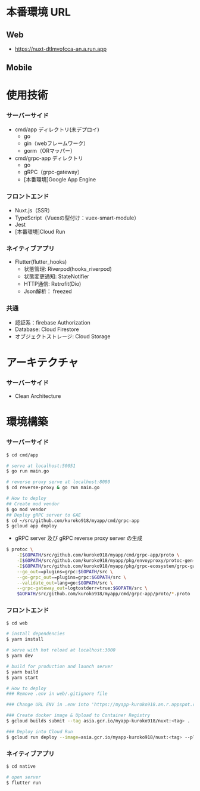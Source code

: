 # 本番環境 URL
## Web
- https://nuxt-dtlmvofcca-an.a.run.app

## Mobile

# 使用技術
### サーバーサイド
- cmd/app ディレクトリ(未デプロイ)
  - go
  - gin（webフレームワーク）
  - gorm（ORマッパー）
- cmd/grpc-app ディレクトリ
  - go
  - gRPC（grpc-gateway）
  - [本番環境]Google App Engine

### フロントエンド
- Nuxt.js（SSR）
- TypeScript（Vuexの型付け：vuex-smart-module）
- Jest
- [本番環境]Cloud Run

### ネイティブアプリ
- Flutter(flutter_hooks)
  - 状態管理: Riverpod(hooks_riverpod)
  - 状態変更通知: StateNotifier
  - HTTP通信: Retrofit(Dio)
  - Json解析： freezed

### 共通
- 認証系：firebase Authorization
- Database: Cloud Firestore
- オブジェクトストレージ: Cloud Storage

# アーキテクチャ
### サーバーサイド
  - Clean Architecture

# 環境構築

### サーバーサイド
```bash
$ cd cmd/app

# serve at localhost:50051
$ go run main.go

# reverse proxy serve at localhost:8080
$ cd reverse-proxy & go run main.go

# How to deploy
## Create mod vendor
$ go mod vendor
## Deploy gRPC server to GAE
$ cd ~/src/github.com/kuroko918/myapp/cmd/grpc-app
$ gcloud app deploy
```

- gRPC server 及び gRPC reverse proxy server の生成
```bash
$ protoc \
    -I$GOPATH/src/github.com/kuroko918/myapp/cmd/grpc-app/proto \
    -I$GOPATH/src/github.com/kuroko918/myapp/pkg/envoyproxy/protoc-gen-validate \
    -I$GOPATH/src/github.com/kuroko918/myapp/pkg/grpc-ecosystem/grpc-gateway/third_party/googleapis \
    --go_out==plugins=grpc:$GOPATH/src \
    --go-grpc_out==plugins=grpc:$GOPATH/src \
    --validate_out=lang=go:$GOPATH/src \
    --grpc-gateway_out=logtostderr=true:$GOPATH/src \
    $GOPATH/src/github.com/kuroko918/myapp/cmd/grpc-app/proto/*.proto
```

### フロントエンド
```bash
$ cd web

# install dependencies
$ yarn install

# serve with hot reload at localhost:3000
$ yarn dev

# build for production and launch server
$ yarn build
$ yarn start

# How to deploy
### Remove .env in web/.gitignore file

### Change URL ENV in .env into 'https://myapp-kuroko918.an.r.appspot.com'

### Create docker image & Upload to Container Registry
$ gcloud builds submit --tag asia.gcr.io/myapp-kuroko918/nuxt:<tag> .

### Deploy into Cloud Run
$ gcloud run deploy --image=asia.gcr.io/myapp-kuroko918/nuxt:<tag> --platform managed --port 3000 --region asia-northeast1
```

### ネイティブアプリ
```bash
$ cd native

# open server
$ flutter run
```
